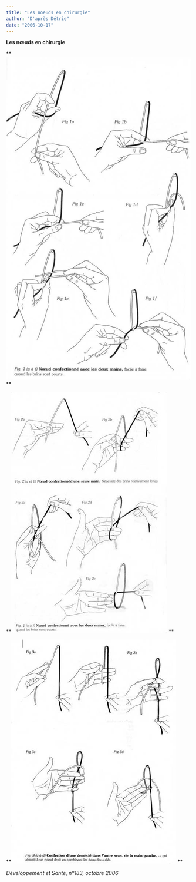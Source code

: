 ```yaml
---
title: "Les noeuds en chirurgie"
author: "D'après Détrie"
date: "2006-10-17"
---
```


**Les nœuds en chirurgie**

**![](12019.jpg)
**

**![](12019-4.jpg)
**

**![](12019-6.jpg)
**

_Développement et Santé, n°183, octobre 2006_